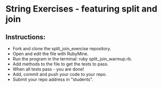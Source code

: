 # String Exercises - featuring split and join

## Instructions:

* Fork and clone the split_join_exercise repository.
* Open and edit the file with RubyMine.
* Run the program in the terminal: ruby split_join_warmup.rb.
* Add methods to the file to get the tests to pass.
* When all tests pass - you are done!
* Add, commit and push your code to your repo.
* Submit your repo address in "students".

